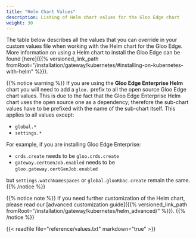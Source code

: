 ```yaml
---
title: "Helm Chart Values"
description: Listing of Helm chart values for the Gloo Edge chart
weight: 30
---
```


The table below describes all the values that you can override in your custom values file when working with the Helm 
chart for the Gloo Edge. More information on using a Helm chart to install the Gloo Edge can be found 
[here]({{% versioned_link_path fromRoot="/installation/gateway/kubernetes/#installing-on-kubernetes-with-helm" %}}).

{{% notice warning %}}
If you are using the **Gloo Edge Enterprise Helm** chart you will need to add a `gloo.` prefix to all the open source Gloo Edge 
chart values. This is due to the fact that the Gloo Edge Enterprise Helm chart uses the open source one as a dependency; 
therefore the sub-chart values have to be prefixed with the name of the sub-chart itself. 
This applies to all values except:

- `global.*`
- `settings.*`

For example, if you are installing Gloo Edge Enterprise:

- `crds.create` needs to be `gloo.crds.create`
- `gateway.certGenJob.enabled` needs to be `gloo.gateway.certGenJob.enabled`

but `settings.watchNamespaces` or `global.glooRbac.create` remain the same.
{{% /notice %}}

{{% notice note %}}
If you need further customization of the Helm chart, please read our [advanced customization guide]({{% versioned_link_path fromRoot="/installation/gateway/kubernetes/helm_advanced/" %}}).
{{% /notice %}}

{{< readfile file="reference/values.txt" markdown="true" >}}
